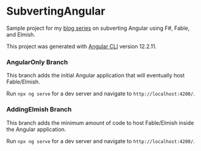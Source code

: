 # SubvertingAngular
Sample project for my [blog series](https://www.benniecopeland.com/posts/subverting-angular-using-elmish) on subverting Angular using F#, Fable, and Elmish.

This project was generated with [Angular CLI](https://github.com/angular/angular-cli) version 12.2.11.

### AngularOnly Branch
This branch adds the initial Angular application that will eventually host Fable/Elmish.

Run `npx ng serve` for a dev server and navigate to `http://localhost:4200/`.

### AddingElmish Branch

This branch adds the minimum amount of code to host Fable/Elmish inside the Angular application.

Run `npx ng serve` for a dev server and navigate to `http://localhost:4200/`.
